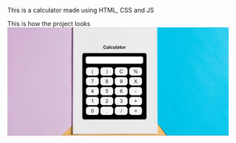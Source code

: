 This is a calculator made using HTML, CSS and JS

This is how the project looks
![Alt text](calculator.PNG?raw=true "Calculator")